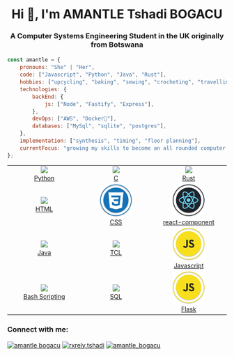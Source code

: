 <h1 align="center">Hi 👋, I'm AMANTLE Tshadi BOGACU</h1>
<h3 align="center">A Computer Systems Engineering Student in the UK originally from Botswana</h3>


```javascript
const amantle = {
    pronouns: "She" | "Her",
    code: ["Javascript", "Python", "Java", "Rust"],
    hobbies: ["upcycling", "baking", "sewing", "crocheting", "travelling"],
    technologies: {
        backEnd: {
            js: ["Node", "Fastify", "Express"],
        },
        devOps: ["AWS", "Docker🐳"],
        databases: ["MySql", "sqlite", "postgres"],
    },
    implementation: ["synthesis", "timing", "floor planning"],
    currentFocus: "growing my skills to become an all rounded computer scientist",
};
```

<table>
  <tr>
    <td align="center" width="200">
      <a href="https://github.com/ant-design">
        <img src="https://avatars1.githubusercontent.com/u/12101536?s=200&v=4" width="60" />
        <br />
        Python
      </a>
    </td>
    <td align="center" width="200">
      <a href="https://github.com/react-component">
        <img src="https://avatars1.githubusercontent.com/u/9441414?s=200&v=4" width="60" />
        <br />
        C
      </a>
    </td>
    <td align="center" width="200">
      <a href="https://github.com/actions-cool">
        <img src="https://avatars1.githubusercontent.com/u/73879334?s=200&v=4" width="60" />
        <br />
        Rust
      </a>
    </td>
  </tr>
  <tr>
    <td align="center" width="200">
      <a href="https://github.com/umijs">
        <img src="https://avatars2.githubusercontent.com/u/33895495?s=200&v=4" width="60" />
        <br />
        HTML
      </a>
    </td>
    <td align="center" width="200">
      <a href="https://github.com/antvis">
        <img width="75px" src="https://github.com/Pedro-Murilo/icons-for-readme/blob/main/.github/css-icon.svg" alt="CSS Icon" />
        <br />
        CSS
      </a>
    </td>
    <td align="center" width="200">
      <a href="https://github.com/react-component">
        <img width="75px" src="https://github.com/Pedro-Murilo/icons-for-readme/blob/main/.github/react-icon.svg" alt="ReactJS Icon" /> 
        <br />
        react-component
      </a>
    </td>
  </tr>
  <tr>
    <td align="center" width="200">
      <a href="https://github.com/umijs">
        <img src="https://avatars2.githubusercontent.com/u/33895495?s=200&v=4" width="60" />
        <br />
        Java
      </a>
    </td>
    <td align="center" width="200">
      <a href="https://github.com/antvis">
        <img src="https://avatars.githubusercontent.com/u/19199542?s=200&v=4" width="60" />
        <br />
        TCL
      </a>
    </td>
    <td align="center" width="200">
      <a href="https://github.com/react-component">
         <img width="75px" src="https://github.com/Pedro-Murilo/icons-for-readme/blob/main/.github/js-icon.svg" alt="Javascript Icon" />
        <br />
        Javascript
      </a>
    </td>
  </tr>
  <tr>
    <td align="center" width="200">
      <a href="https://github.com/umijs">
        <img src="https://avatars2.githubusercontent.com/u/33895495?s=200&v=4" width="60" />
        <br />
        Bash Scripting
      </a>
    </td>
    <td align="center" width="200">
      <a href="https://github.com/antvis">
        <img src="https://avatars.githubusercontent.com/u/19199542?s=200&v=4" width="60" />
        <br />
        SQL
      </a>
    </td>
    <td align="center" width="200">
      <a href="https://github.com/react-component">
         <img width="75px" src="https://github.com/Pedro-Murilo/icons-for-readme/blob/main/.github/js-icon.svg" alt="Javascript Icon" />
        <br />
        Flask
      </a>
    </td>
  </tr>
</table>

<h3 align="left">Connect with me:</h3>
<p align="left">
<a href="https://linkedin.com/in/amantle bogacu" target="blank"><img align="center" src="https://raw.githubusercontent.com/rahuldkjain/github-profile-readme-generator/master/src/images/icons/Social/linked-in-alt.svg" alt="amantle bogacu" height="30" width="40" /></a>
<a href="https://instagram.com/rxrely.tshadi" target="blank"><img align="center" src="https://raw.githubusercontent.com/rahuldkjain/github-profile-readme-generator/master/src/images/icons/Social/instagram.svg" alt="rxrely.tshadi" height="30" width="40" /></a>
<a href="https://www.tiktok.com/@amantle_bogacu" target="blank"><img align="center" src="https://raw.githubusercontent.com/rahuldkjain/github-profile-readme-generator/master/src/images/icons/Social/tiktok" alt="amantle_bogacu" height="30" width="40" /></a>
</p>


